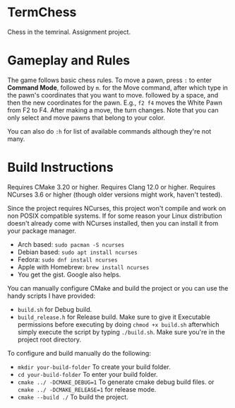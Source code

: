 # TermChess
Chess in the temrinal.
Assignment project.

# Gameplay and Rules
The game follows basic chess rules.
To move a pawn, press ```:``` to enter **Command Mode**, followed by ```m```.
for the Move command, after which type in the pawn's coordinates that you want to move.
followed by a space, and then the new coordinates for the pawn.
E.g., ```f2 f4``` moves the White Pawn from F2 to F4.
After making a move, the turn changes.
Note that you can only select and move pawns that belong to your color.

You can also do ```:h``` for list of available commands although they're not many.

# Build Instructions
Requires CMake 3.20 or higher.
Requires Clang 12.0 or higher.
Requires NCurses 3.6 or higher (though older versions might work, haven't tested).

Since the project requires NCurses, this project won't compile and work on non POSIX compatible systems.
If for some reason your Linux distribution doesn't already come with NCurses installed, then you can install it from your package manager.
- Arch based: ``` sudo pacman -S ncurses ```
- Debian based: ```sudo apt install ncurses```
- Fedora: ```sudo dnf install ncurses```
- Apple with Homebrew: ```brew install ncurses```
- You get the gist. Google also helps.

You can manually configure CMake and build the project or
you can use the handy scripts I have provided:
- ```build.sh``` for Debug build.
- ```build_release.h``` for Release build.
Make sure to give it Executable permissions before executing by doing
```chmod +x build.sh``` afterwhich simply execute the script by typing ```./build.sh```.
Make sure you're in the project root directory.

To configure and build manually do the following:
- ```mkdir your-build-folder``` To create your build folder.
- ```cd your-build-folder``` To enter your build folder.
- ```cmake ../ -DCMAKE_DEBUG=1``` To generate cmake debug build files. or ```cmake ../ -DCMAKE_RELEASE=1``` for release mode.
- ```cmake --build ./``` To build the project.
